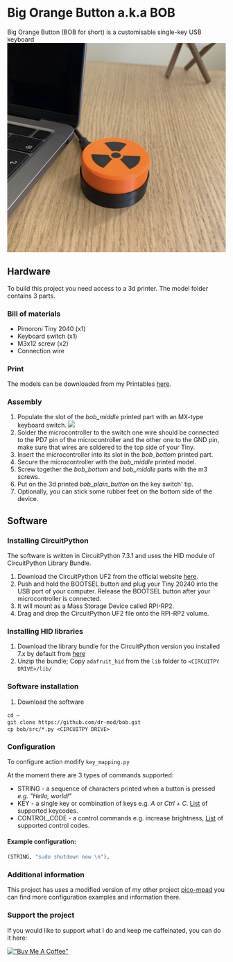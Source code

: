 # Big Orange Button a.k.a BOB
Big Orange Button (BOB for short) is a customisable single-key USB keyboard
![](docs/screenshot.png)

## Hardware
To build this project you need access to a 3d printer. The model folder contains 3 parts.

### Bill of materials
* Pimoroni Tiny 2040 (x1)
* Keyboard switch (x1)
* M3x12 screw (x2)
* Connection wire

### Print
The models can be downloaded from my Printables [here](https://www.printables.com/social/306904-dmytro-panin/models).

### Assembly
1. Populate the slot of the _bob_middle_ printed part with an MX-type keyboard switch.
![](docs/schematic.png)
2. Solder the microcontroller to the switch one wire should be connected to the PD7 pin of the microcontroller and the other one to the GND pin, make sure that wires are soldered to the top side of your Tiny.
3. Insert the microcontroller into its slot in the _bob_bottom_ printed part.
4. Secure the microcontroller with the _bob_middle_ printed model.
5. Screw together the _bob_bottom_ and _bob_middle_ parts with the m3 screws.
6. Put on the 3d printed _bob_plain_button_ on the key switch' tip.
7. Optionally, you can stick some rubber feet on the bottom side of the device.

## Software
### Installing CircuitPython 
The software is written in CircuitPython 7.3.1 and uses the HID module of CircuitPython Library Bundle.
1. Download the CircuitPython UF2 from the official website [here](https://circuitpython.org/board/pimoroni_tiny2040/).
2. Push and hold the BOOTSEL button and plug your Tiny 20240 into the USB port of your computer. Release the BOOTSEL button after your microcontroller is connected.
3. It will mount as a Mass Storage Device called RPI-RP2.
4. Drag and drop the CircuitPython UF2 file onto the RPI-RP2 volume. 

### Installing HID libraries
1. Download the library bundle for the CircuitPython version you installed 7.x by default from [here](https://circuitpython.org/libraries)
2. Unzip the bundle; Copy `adafruit_hid` from the `lib` folder to `<CIRCUITPY DRIVE>/lib/`

### Software installation
1. Download the software
```shell
cd ~
git clone https://github.com/dr-mod/bob.git
cp bob/src/*.py <CIRCUITPY DRIVE>
```

### Configuration
To configure action modify `key_mapping.py`

At the moment there are 3 types of commands supported:
* STRING - a sequence of characters printed when a button is pressed _e.g. "Hello, world!"_
* KEY - a single key or combination of keys e.g. _A_ or _Ctrl + C_. [List](https://circuitpython.readthedocs.io/projects/hid/en/latest/_modules/adafruit_hid/keycode.html) of supported keycodes.
* CONTROL_CODE - a control commands e.g. increase brightness, [List](https://circuitpython.readthedocs.io/projects/hid/en/latest/api.html#adafruit-hid-consumer-control-code-consumercontrolcode) of supported control codes.

#### Example configuration:
```python
(STRING, "sudo shutdown now \n"),
```

### Additional information
This project has uses a modified version of my other project [pico-mpad]("https://github.com/dr-mod/pico-mpad") you can find more configuration examples and information there. 

### Support the project
If you would like to support what I do and keep me caffeinated, you can do it here:

[!["Buy Me A Coffee"](https://www.buymeacoffee.com/assets/img/custom_images/orange_img.png)](https://www.buymeacoffee.com/drmod)
